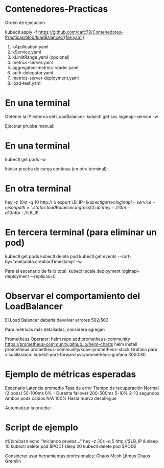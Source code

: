 # Contenedores-Practicas

Orden de ejecucion 

kubectl apply -f https://github.com/cafc79/Contenedores-Practicas/blob/loadBalancer/{file.yaml}

1. kApplication.yaml
2. kService.yaml
3. kLimitRange.yaml (opcional)
4. metrics-server.yaml
5. aggregated-metrics-reader.yaml
6. auth-delegator.yaml
7. metrics-server-deployment.yaml
8. load-test.yaml

# En una terminal
Obtener la IP externa del LoadBalancer:
kubectl get svc loginapi-service -w

Ejecutar prueba manual:
# En una terminal
kubectl get pods -w

Iniciar prueba de carga continua (en otra terminal):
# En otra terminal 
hey -z 10m -q 10 http://<load-balancer-ip>
o
export LB_IP=$(kubectl get svc loginapi-service -o jsonpath='{.status.loadBalancer.ingress[0].ip}')
hey -z 10m -q 10 http://$LB_IP

# En tercera terminal (para eliminar un pod)
kubectl get pods
kubectl delete pod <nombre-pod-1>
kubectl get events --sort-by='.metadata.creationTimestamp' -w

Para el escenario de fallo total:
kubectl scale deployment loginapi-deployment --replicas=0
# Observar el comportamiento del LoadBalancer
El Load Balancer debería devolver errores 502/503


Para métricas más detalladas, considera agregar:

Prometheus Operator:
helm repo add prometheus-community https://prometheus-community.github.io/helm-charts
helm install prometheus prometheus-community/kube-prometheus-stack
Grafana para visualización:
kubectl port-forward svc/prometheus-grafana 3000:80


# Ejemplo de métricas esperadas
Escenario	Latencia promedio	Tasa de error	Tiempo de recuperación
Normal (2 pods)	50-100ms	0%	-
Durante failover	200-500ms	5-10%	2-10 segundos
Ambos pods caídos	N/A	100%	Hasta nuevo despliegue

Automatizar la prueba:
# Script de ejemplo
#!/bin/bash
echo "Iniciando prueba..."
hey -z 30s -q 5 http://$LB_IP &
sleep 10
kubectl delete pod $POD1
sleep 20
kubectl delete pod $POD2

Considerar usar herramientas profesionales:
Chaos Mesh
Litmus Chaos
Gremlin
